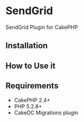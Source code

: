 SendGrid
========

SendGrid Plugin for CakePHP

## Installation ##

## How to Use it ##

## Requirements ##

- CakePHP 2.4+
- PHP 5.2.8+
- CakeDC Migrations plugin
